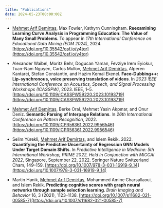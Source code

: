 ```yaml
---
title: "Publications"
date: 2024-05-23T00:00:00Z
---
```

- <u>Mehmet Arif Demirtaş</u>, Max Fowler, Kathyrn Cunningham. **Reexamining Learning Curve Analysis in Programming Education: The Value of Many Small Problems**. To appear in *17th International Conference on Educational Data Mining (EDM 2024)*, 2024. [https://doi.org/10.35542/osf.io/y4tqr](https://doi.org/10.35542/osf.io/y4tqr)

- Alexander Waibel, Moritz Behr, Dogucan Yaman, Fevziye Irem Eyiokur, Tuan-Nam Nguyen, Carlos Mullov, <u>Mehmet Arif Demirtas</u>, Alperen Kantarci, Stefan Constantin, and Hazim Kemal Ekenel. **Face-Dubbing++: Lip-synchronous, voice preserving translation of videos**. In *2023 IEEE International Conference on Acoustics, Speech, and Signal Processing Workshops (ICASSPW)*, 2023. IEEE, 1–5. [https://doi.org/10.1109/ICASSPW59220.2023.10193719](https://doi.org/10.1109/ICASSPW59220.2023.10193719)

- <u>Mehmet Arif Demirtaş</u>, Berke Oral, Mehmet Yasin Akpınar, and Onur Deniz. **Semantic Parsing of Interpage Relations**. In *26th International Conference on Pattern Recognition*, 2022. [https://doi.org/10.1109/ICPR56361.2022.9956546](https://doi.org/10.1109/ICPR56361.2022.9956546)

- Selim Yürekli, <u>Mehmet Arif Demirtaş</u>, and Islem Rekik. 2022. **Quantifying the Predictive Uncertainty of Regression GNN Models Under Target Domain Shifts**. In *Predictive Intelligence in Medicine: 5th International Workshop, PRIME 2022, Held in Conjunction with MICCAI 2022*, Singapore, September 22, 2022. Springer Nature Switzerland Cham, 149–159. [https://doi.org/10.1007/978-3-031-16919-9_14](https://doi.org/10.1007/978-3-031-16919-9_14)

- Martin Hanik, <u>Mehmet Arif Demirtaş</u>, Mohammed Amine Gharsallaoui, and Islem Rekik. **Predicting cognitive scores with graph neural networks through sample selection learning**. *Brain Imaging and Behavior* 16, 3 (2021), 1123–1138. [https://doi.org/10.1007/s11682-021-00585-7](https://doi.org/10.1007/s11682-021-00585-7)


<!-- 
<button onclick="copyBibtex()">Copy All BibTeX</button>

<script>
function copyBibtex() {
    const bibtex = `
@article{yourpub1,
    title={Publication Title 1},
    author={Author Names},
    journal={Journal Name},
    year={Year},
    volume={Volume},
    pages={Pages},
    doi={DOI}
}
@article{yourpub2,
    title={Publication Title 2},
    author={Author Names},
    journal={Journal Name},
    year={Year},
    volume={Volume},
    pages={Pages},
    doi={DOI}
}
@article{yourpub3,
    title={Publication Title 3},
    author={Author Names},
    journal={Journal Name},
    year={Year},
    volume={Volume},
    pages={Pages},
    doi={DOI}
}`;
    navigator.clipboard.writeText(bibtex);
    alert("BibTeX copied to clipboard!");
}
</script>
 -->